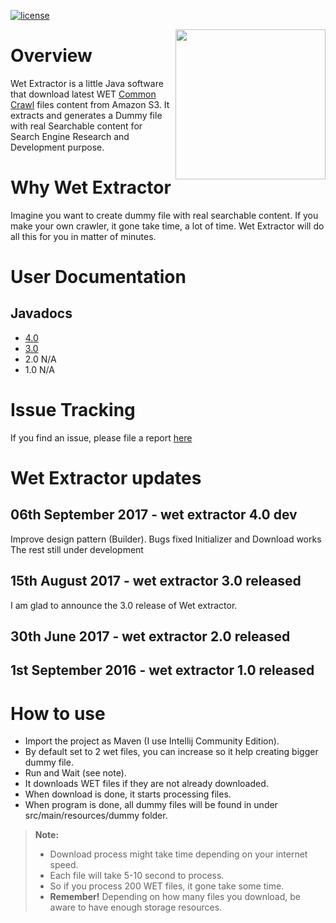 [![license](https://img.shields.io/github/license/mashape/apistatus.svg)](https://github.com/maythamfahmi/wet-extractor3/blob/master/LICENSE)

<a href="url"><img src="http://dev.itbackyard.dk/wet-extractor/image/logo_wet_extractor.png" align="right" height="240" width="240" ></a>

# Overview

Wet Extractor is a little Java software that download latest WET [Common Crawl][1] files content from Amazon S3. It extracts and generates a Dummy file with real Searchable content for Search Engine Research and Development purpose.

# Why Wet Extractor

Imagine you want to create dummy file with real searchable content. If you make your own crawler, it gone take time, a lot of time. Wet Extractor will do all this for you in matter of minutes.

# User Documentation

## Javadocs

* [4.0](http://dev.itbackyard.dk/wet-extractor/4/)
* [3.0](http://dev.itbackyard.dk/wet-extractor/3/)
* 2.0 N/A
* 1.0 N/A


# Issue Tracking

If you find an issue, please file a report [here](https://github.com/maythamfahmi/wet-extractor/issues)

# Wet Extractor updates

## 06th September 2017  - wet extractor 4.0 dev

Improve design pattern (Builder).
Bugs fixed
Initializer and Download works
The rest still under development 

## 15th August 2017  - wet extractor 3.0 released

I am glad to announce the 3.0 release of Wet extractor.

## 30th June 2017  - wet extractor 2.0 released

## 1st September 2016  - wet extractor 1.0 released

# How to use
- Import the project as Maven (I use Intellij Community Edition).
- By default set to 2 wet files, you can increase so it help creating bigger dummy file.
- Run and Wait (see note).
 - It downloads WET files if they are not already downloaded.
 - When download is done, it starts processing files.
 - When program is done, all dummy files will be found in under src/main/resources/dummy folder.

> **Note:**
> - Download process might take time depending on your internet speed. 
> - Each file will take 5-10 second to process.
> - So if you process 200 WET files, it gone take some time.
> - **Remember!** Depending on how many files you download, be aware to have enough storage resources.

[1]: http://commoncrawl.org
